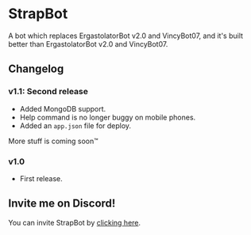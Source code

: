 # StrapBot
A bot which replaces ErgastolatorBot v2.0 and VincyBot07, and it's built better than ErgastolatorBot v2.0 and VincyBot07.

## Changelog

### v1.1: Second release
+ Added MongoDB support.
+ Help command is no longer buggy on mobile phones.
+ Added an `app.json` file for deploy.

More stuff is coming soon™

### v1.0
+ First release.

## Invite me on Discord!

You can invite StrapBot by [clicking here](https://bit.ly/StrapBot).
